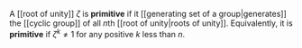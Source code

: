 A [[root of unity]] $\zeta$ is **primitive** if it [[generating set of a group|generates]] the [[cyclic group]] of all $n$th [[root of unity|roots of unity]]. Equivalently, it is **primitive** if $\zeta^k\neq 1$ for any positive $k$ less than $n$. 